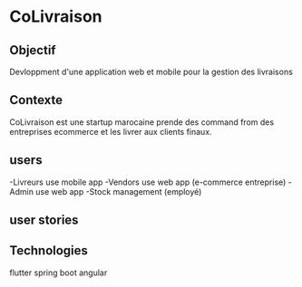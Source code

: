 # CoLivraison
## Objectif
Devloppment d'une application web et mobile pour la gestion des livraisons
## Contexte
CoLivraison est une startup marocaine prende des command from des entreprises ecommerce et les livrer aux clients finaux.

## users
-Livreurs use mobile app
-Vendors use web app (e-commerce entreprise)
-Admin use web app
-Stock management (employé)

## user stories



## Technologies
flutter
spring boot
angular